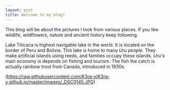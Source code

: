 ```yaml
---
layout: post
title: Welcome to my blog!
---
```


This blog will be about the pictures I took from various places.
If you like wildlife, wildflowers, nature and ancient history keep following.

Lake Titicaca is highest navigable lake in the world. It is located on the border of Peru and Bolivia. This lake is home to many *Uru people*. They make artificial islands using reeds, and families occupy these islands. *Uru*'s main economy is depends on fishing and tourism. The fish the catch is actually rainbow trout from Canada, introduced in 1930s.  

(https://raw.githubusercontent.com/K3ra-y/K3ra-y.github.io/master/images/_DSC0145.JPG)
